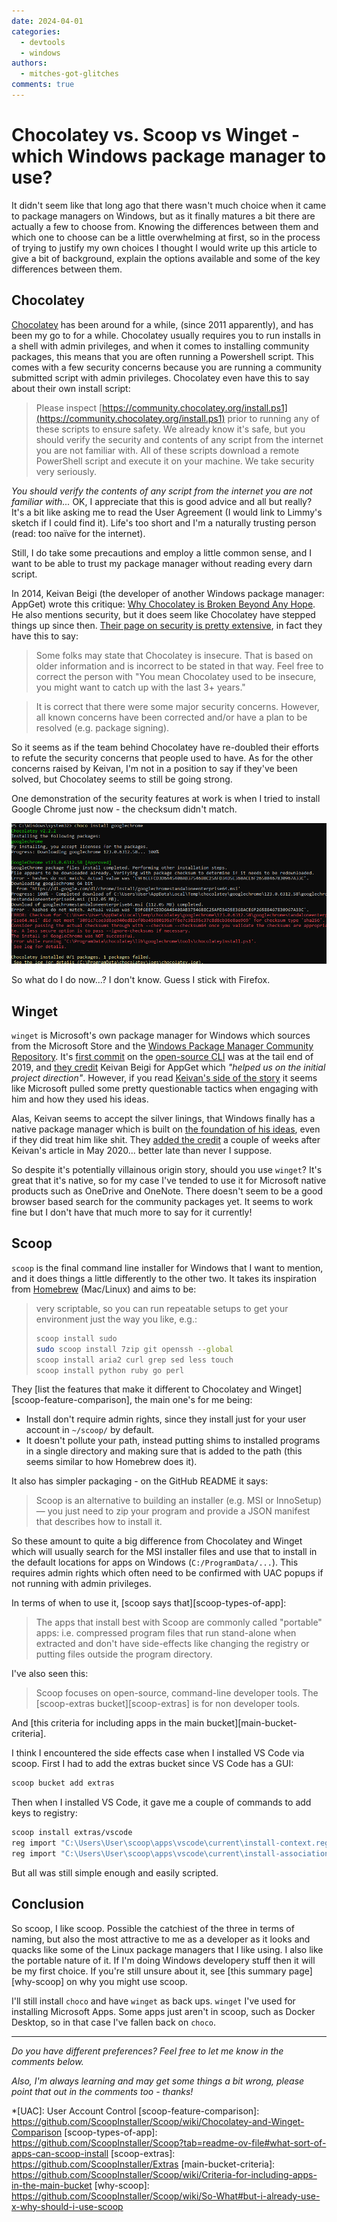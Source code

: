 ```yaml
---
date: 2024-04-01
categories:
  - devtools
  - windows
authors:
  - mitches-got-glitches
comments: true
---
```


# Chocolatey vs. Scoop vs Winget - which Windows package manager to use?

It didn't seem like that long ago that there wasn't much choice when it came to package managers on
Windows, but as it finally matures a bit there are actually a few to choose from. Knowing the
differences between them and which one to choose can be a little overwhelming at first, so in the
process of trying to justify my own choices I thought I would write up this article to give a bit
of background, explain the options available and some of the key differences between them.

<!-- more -->

## Chocolatey
[Chocolatey][choco] has been around for a while, (since 2011 apparently), and has been my
go to for a while. Chocolatey usually requires you to run installs in a shell with admin privileges,
and when it comes to installing community packages, this means that you are often running a
Powershell script. This comes with a few security concerns because you are running a community
submitted script with admin privileges. Chocolatey even have this to say about their own install
script:

> Please inspect
> [https://community.chocolatey.org/install.ps1](https://community.chocolatey.org/install.ps1) prior
> to running any of these scripts to ensure safety. We already know it's safe, but you should verify
> the security and contents of any script from the internet you are not familiar with. All of these
> scripts download a remote PowerShell script and execute it on your machine. We take security very
> seriously.

*You should verify the contents of any script from the internet you are not familiar with...* OK, I
appreciate that this is good advice and all but really? It's a bit like asking me to read the User
Agreement (I would link to Limmy's sketch if I could find it). Life's too short and I'm a naturally
trusting person (read: too naïve for the internet).

Still, I do take some precautions and employ a little common sense, and I want to be able to trust
my package manager without reading every darn script.

In 2014, Keivan Beigi (the developer of another Windows package manager: AppGet) wrote this
critique: [Why Chocolatey is Broken Beyond Any Hope](https://keivan.io/why-chocolatey-is-broken/).
He also mentions security, but it does seem like Chocolatey have stepped things up since then.
[Their page on security is pretty extensive][choco-security], in fact they have this to say:

> Some folks may state that Chocolatey is insecure. That is based on older information and is
> incorrect to be stated in that way. Feel free to correct the person with "You mean Chocolatey used
> to be insecure, you might want to catch up with the last 3+ years."

> It is correct that there were some major security concerns. However, all known concerns have been
> corrected and/or have a plan to be resolved (e.g. package signing).

So it seems as if the team behind Chocolatey have re-doubled their efforts to refute the security
concerns that people used to have. As for the other concerns raised by Keivan, I'm not in a position
to say if they've been solved, but Chocolatey seems to still be going strong.

One demonstration of the security features at work is when I tried to install Google Chrome just
now - the checksum didn't match.

![checksum failure](../img/chrome-checksum-fail.png)

So what do I do now...? I don't know. Guess I stick with Firefox.

[choco]: https://chocolatey.org/
[choco-security]: https://docs.chocolatey.org/en-us/information/security#overall

## Winget

`winget` is Microsoft's own package manager for Windows which sources from the Microsoft Store and
the [Windows Package Manager Community Repository](https://github.com/microsoft/winget-pkgs). It's
[first commit][winget-first-commit] on the [open-source CLI][winget-github] was at the tail end of
2019, and [they credit][winget-credit] Keivan Beigi for AppGet which *"helped us on the initial
project direction"*. However, if you read [Keivan's side of the story][the-day-appget-died] it seems
like Microsoft pulled some pretty questionable tactics when engaging with him and how they used his
ideas.

Alas, Keivan seems to accept the silver linings, that Windows finally has a native package
manager which is built on [the foundation of his ideas][appget-features], even if they did treat him
like shit. They [added the credit][credit-commit] a couple of weeks after Keivan's article in May
2020... better late than never I suppose.

So despite it's potentially villainous origin story, should you use `winget`? It's great that it's
native, so for my case I've tended to use it for Microsoft native products such as OneDrive and
OneNote. There doesn't seem to be a good browser based search for the community packages yet. It
seems to work fine but I don't have that much more to say for it currently!

[winget-credit]: https://github.com/microsoft/winget-cli/tree/master?tab=readme-ov-file#credit
[winget-github]: https://github.com/microsoft/winget-cli
[winget-first-commit]: https://github.com/microsoft/winget-cli/commit/b1278ab4e65b9aa8964d6028690b34b08b327237
[the-day-appget-died]: https://keivan.io/the-day-appget-died/
[appget-features]: https://keivan.io/appget-what-chocolatey-wasnt/
[credit-commit]: https://github.com/microsoft/winget-cli/commit/ed545f996acd36e9b4b277949abc7f62e259ad68

## Scoop

`scoop` is the final command line installer for Windows that I want to mention, and it does things a
little differently to the other two. It takes its inspiration from [Homebrew](https://brew.sh/)
(Mac/Linux) and aims to be:

> very scriptable, so you can run repeatable setups to get your environment just the way you like,
> e.g.:
> ```bash
> scoop install sudo
> sudo scoop install 7zip git openssh --global
> scoop install aria2 curl grep sed less touch
> scoop install python ruby go perl
> ```

They [list the features that make it different to Chocolatey and Winget][scoop-feature-comparison],
the main one's for me being:

* Install don't require admin rights, since they install just for your user account in `~/scoop/` by
  default.
* It doesn't pollute your path, instead putting shims to installed programs in a single directory
  and making sure that is added to the path (this seems similar to how Homebrew does it).

It also has simpler packaging - on the GitHub README it says:

> Scoop is an alternative to building an installer (e.g. MSI or InnoSetup) — you just need to zip
> your program and provide a JSON manifest that describes how to install it.

So these amount to quite a big difference from Chocolatey and Winget which will usually search for
the MSI installer files and use that to install in the default locations for apps on Windows
(`C:/ProgramData/...`). This requires admin rights which often need to be confirmed with UAC popups
if not running with admin privileges.

In terms of when to use it, [scoop says that][scoop-types-of-app]:

> The apps that install best with Scoop are commonly called "portable" apps: i.e. compressed program
> files that run stand-alone when extracted and don't have side-effects like changing the registry
> or putting files outside the program directory.

I've also seen this:

> Scoop focuses on open-source, command-line developer tools. The [scoop-extras
> bucket][scoop-extras] is for non developer tools.

And [this criteria for including apps in the main bucket][main-bucket-criteria].

I think I encountered the side effects case when I installed VS Code via scoop. First I had to add
the extras bucket since VS Code has a GUI:

```bash
scoop bucket add extras
```

Then when I installed VS Code, it gave me a couple of commands to add keys to registry:

```bash
scoop install extras/vscode
reg import "C:\Users\User\scoop\apps\vscode\current\install-context.reg"
reg import "C:\Users\User\scoop\apps\vscode\current\install-associations.reg"
```

But all was still simple enough and easily scripted.

## Conclusion

So scoop, I like scoop. Possible the catchiest of the three in terms of naming, but also the most
attractive to me as a developer as it looks and quacks like some of the Linux package managers that
I like using. I also like the portable nature of it. If I'm doing Windows developery stuff then it
will be my first choice. If you're still unsure about it, see [this summary page][why-scoop] on why
you might use scoop.

I'll still install `choco` and have `winget` as back ups. `winget` I've used for installing
Microsoft Apps. Some apps just aren't in scoop, such as Docker Desktop, so in that case I've fallen
back on `choco`.

---

*Do you have different preferences? Feel free to let me know in the comments below.*

*Also, I'm always learning and may get some things a bit wrong, please point that out in the comments
too - thanks!*

*[UAC]: User Account Control
[scoop-feature-comparison]: https://github.com/ScoopInstaller/Scoop/wiki/Chocolatey-and-Winget-Comparison
[scoop-types-of-app]: https://github.com/ScoopInstaller/Scoop?tab=readme-ov-file#what-sort-of-apps-can-scoop-install
[scoop-extras]: https://github.com/ScoopInstaller/Extras
[main-bucket-criteria]: https://github.com/ScoopInstaller/Scoop/wiki/Criteria-for-including-apps-in-the-main-bucket
[why-scoop]: https://github.com/ScoopInstaller/Scoop/wiki/So-What#but-i-already-use-x-why-should-i-use-scoop
